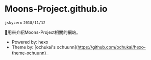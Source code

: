 # Moons-Project.github.io
`jskyzero` `2018/11/12`

用來介紹Moons-Project相關的網站。

+ Powered by: hexo
+ Theme by: [ochukai's ochuunn](https://github.com/ochukai/hexo-theme-ochuunn）

